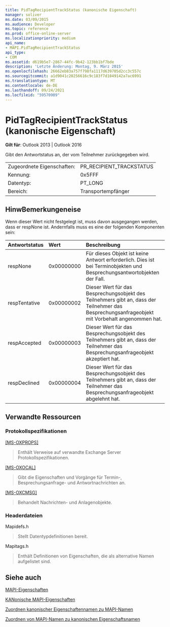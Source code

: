 ```yaml
---
title: PidTagRecipientTrackStatus (kanonische Eigenschaft)
manager: soliver
ms.date: 03/09/2015
ms.audience: Developer
ms.topic: reference
ms.prod: office-online-server
ms.localizationpriority: medium
api_name:
- MAPI.PidTagRecipientTrackStatus
api_type:
- COM
ms.assetid: d619b5e7-2867-44fc-9b42-123bb1bf7bde
description: 'Letzte Änderung: Montag, 9. März 2015'
ms.openlocfilehash: 26662eb83a757f798fa1117d639705d2cc3c557c
ms.sourcegitcommit: a1d9041c20256616c9c183f7d1049142a7ac6991
ms.translationtype: MT
ms.contentlocale: de-DE
ms.lasthandoff: 09/24/2021
ms.locfileid: "59570909"
---
```

# <a name="pidtagrecipienttrackstatus-canonical-property"></a>PidTagRecipientTrackStatus (kanonische Eigenschaft)

  
  
**Gilt für**: Outlook 2013 | Outlook 2016 
  
Gibt den Antwortstatus an, der vom Teilnehmer zurückgegeben wird.
  
|||
|:-----|:-----|
|Zugeordnete Eigenschaften:  <br/> |PR_RECIPIENT_TRACKSTATUS  <br/> |
|Kennung:  <br/> |0x5FFF  <br/> |
|Datentyp:  <br/> |PT_LONG  <br/> |
|Bereich:  <br/> |Transportempfänger  <br/> |
   
## <a name="remarks"></a>HinwBemerkungeneise

Wenn dieser Wert nicht festgelegt ist, muss davon ausgegangen werden, dass er respNone ist. Andernfalls muss es eine der folgenden Komponenten sein:
  
|**Antwortstatus**|**Wert**|**Beschreibung**|
|:-----|:-----|:-----|
|respNone  <br/> |0x00000000  <br/> |Für dieses Objekt ist keine Antwort erforderlich. Dies ist bei Terminobjekten und Besprechungsantwortobjekten der Fall.  <br/> |
|respTentative  <br/> |0x00000002  <br/> |Dieser Wert für das Besprechungsobjekt des Teilnehmers gibt an, dass der Teilnehmer das Besprechungsanfrageobjekt mit Vorbehalt angenommen hat.  <br/> |
|respAccepted  <br/> |0x00000003  <br/> |Dieser Wert für das Besprechungsobjekt des Teilnehmers gibt an, dass der Teilnehmer das Besprechungsanfrageobjekt akzeptiert hat.  <br/> |
|respDeclined  <br/> |0x00000004  <br/> |Dieser Wert für das Besprechungsobjekt des Teilnehmers gibt an, dass der Teilnehmer das Besprechungsanfrageobjekt abgelehnt hat.  <br/> |
   
## <a name="related-resources"></a>Verwandte Ressourcen

### <a name="protocol-specifications"></a>Protokollspezifikationen

[[MS-OXPROPS]](https://msdn.microsoft.com/library/f6ab1613-aefe-447d-a49c-18217230b148%28Office.15%29.aspx)
  
> Enthält Verweise auf verwandte Exchange Server Protokollspezifikationen.
    
[[MS-OXOCAL]](https://msdn.microsoft.com/library/09861fde-c8e4-4028-9346-e7c214cfdba1%28Office.15%29.aspx)
  
> Gibt die Eigenschaften und Vorgänge für Termin-, Besprechungsanfrage- und Antwortnachrichten an.
    
[[MS-OXCMSG]](https://msdn.microsoft.com/library/7fd7ec40-deec-4c06-9493-1bc06b349682%28Office.15%29.aspx)
  
> Behandelt Nachrichten- und Anlagenobjekte.
    
### <a name="header-files"></a>Headerdateien

Mapidefs.h
  
> Stellt Datentypdefinitionen bereit.
    
Mapitags.h
  
> Enthält Definitionen von Eigenschaften, die als alternative Namen aufgelistet sind.
    
## <a name="see-also"></a>Siehe auch



[MAPI-Eigenschaften](mapi-properties.md)
  
[KANonische MAPI-Eigenschaften](mapi-canonical-properties.md)
  
[Zuordnen kanonischer Eigenschaftennamen zu MAPI-Namen](mapping-canonical-property-names-to-mapi-names.md)
  
[Zuordnen von MAPI-Namen zu kanonischen Eigenschaftsnamen](mapping-mapi-names-to-canonical-property-names.md)

